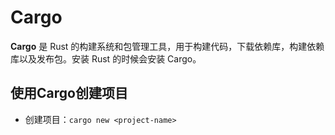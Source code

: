 # Cargo

**Cargo** 是 Rust 的构建系统和包管理工具，用于构建代码，下载依赖库，构建依赖库以及发布包。安装 Rust 的时候会安装 Cargo。


## 使用Cargo创建项目

* 创建项目：`cargo new <project-name>`

